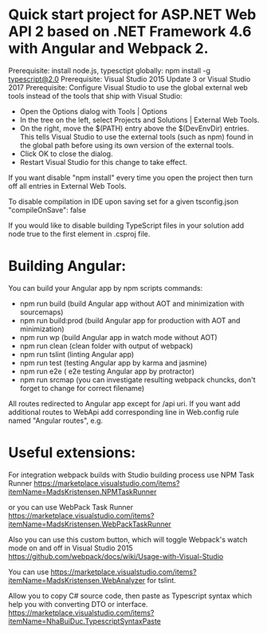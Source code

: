# Quick start project for ASP.NET Web API 2 based on .NET Framework 4.6 with Angular and Webpack 2.
Prerequisite: install node.js, typesctipt globally: npm install -g typescript@2.0
Prerequisite: Visual Studio 2015 Update 3 or Visual Studio 2017
Prerequisite: Configure Visual Studio to use the global external web tools instead of the tools that ship with Visual Studio:
  - Open the Options dialog with Tools | Options
  - In the tree on the left, select Projects and Solutions | External Web Tools.
  - On the right, move the $(PATH) entry above the $(DevEnvDir) entries. This tells Visual Studio to use the external tools (such as npm) found in the global path before using its own version of the external tools.
  - Click OK to close the dialog.
  - Restart Visual Studio for this change to take effect.
  
If you want disable "npm install" every time you open the project then turn off all entries in External Web Tools.

To disable compilation in IDE upon saving set  for a given tsconfig.json "compileOnSave": false

If you would like to disable building TypeScript files in your solution add node
<TypeScriptCompileBlocked>true</TypeScriptCompileBlocked>
to the first
<PropertyGroup>
element in .csproj file.

# Building Angular:
You can build your Angular app by npm scripts commands:
  - npm run build (build Angular app without AOT and minimization with sourcemaps)
  - npm run build:prod  (build Angular app for production with AOT and minimization)
  - npm run wp (build Angular app in watch mode without AOT)
  - npm run clean (clean folder with output of webpack)
  - npm run tslint (linting Angular app)
  - npm run test (testing Angular app by karma and jasmine)
  - npm run e2e ( e2e testing Angular app by protractor)
  - npm run srcmap (you can investigate resulting webpack chuncks, don't forget to change for correct filename)

All routes redirected to Angular app except for /api uri. If you want add additional routes to WebApi add corresponding line in
Web.config rule named "Angular routes", e.g. 
 <add input="{REQUEST_URI}" pattern="^/(api)" negate="true"/>


# Useful extensions:

For integration webpack builds with Studio building process use  NPM Task Runner https://marketplace.visualstudio.com/items?itemName=MadsKristensen.NPMTaskRunner

or you can use WebPack Task Runner https://marketplace.visualstudio.com/items?itemName=MadsKristensen.WebPackTaskRunner

Also you can use this custom button, which will toggle Webpack's watch mode on and off in Visual Studio 2015 https://github.com/webpack/docs/wiki/Usage-with-Visual-Studio

You can use https://marketplace.visualstudio.com/items?itemName=MadsKristensen.WebAnalyzer for tslint.

Allow you to copy C# source code, then paste as Typescript syntax which help you with converting DTO or interface.  
https://marketplace.visualstudio.com/items?itemName=NhaBuiDuc.TypescriptSyntaxPaste
